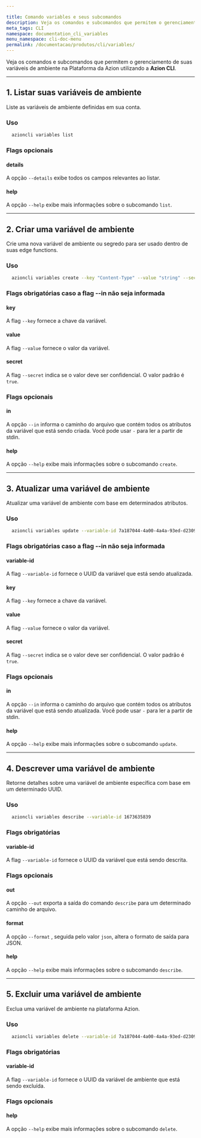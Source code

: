```yaml
---

title: Comando variables e seus subcomandos
description: Veja os comandos e subcomandos que permitem o gerenciamento de suas variáveis de ambiente na Plataforma da Azion utilizando a Azion CLI.
meta_tags: CLI
namespace: documentation_cli_variables
menu_namespace: cli-doc-menu
permalink: /documentacao/produtos/cli/variables/
---
```


Veja os comandos e subcomandos que permitem o gerenciamento de suas variáveis de ambiente na Plataforma da Azion utilizando a **Azion CLI**.

---

## 1. Listar suas variáveis de ambiente 
Liste as variáveis de ambiente definidas em sua conta.

### Uso

```bash
  azioncli variables list
```

### Flags opcionais

#### details

A opção `--details` exibe todos os campos relevantes ao listar.

#### help

A opção `--help` exibe mais informações sobre o subcomando `list`.

---

## 2. Criar uma variável de ambiente

Crie uma nova variável de ambiente ou segredo para ser usado dentro de suas edge functions.

### Uso

```bash
  azioncli variables create --key "Content-Type" --value "string" --secret false
```

### Flags obrigatórias caso a flag --in não seja informada

#### key

A flag `--key` fornece a chave da variável.

#### value

A flag `--value` fornece o valor da variável.

#### secret

A flag `--secret` indica se o valor deve ser confidencial. O valor padrão é `true`.

### Flags opcionais

#### in

A opção `--in` informa o caminho do arquivo que contém todos os atributos da variável que está sendo criada. Você pode usar `-` para ler a partir de stdin.

#### help

A opção `--help` exibe mais informações sobre o subcomando `create`.

---

## 3. Atualizar uma variável de ambiente

Atualizar uma variável de ambiente com base em determinados atributos.

### Uso

```bash
  azioncli variables update --variable-id 7a187044-4a00-4a4a-93ed-d2309004019201909321f3 --key 'Content-Type' --value 'json' --secret false
```

### Flags obrigatórias caso a flag --in não seja informada

#### variable-id

A flag `--variable-id` fornece o UUID da variável que está sendo atualizada.

#### key

A flag `--key` fornece a chave da variável.

#### value

A flag `--value` fornece o valor da variável.

#### secret

A flag `--secret` indica se o valor deve ser confidencial. O valor padrão é `true`.

### Flags opcionais

#### in

A  opção `--in` informa o caminho do arquivo que contém todos os atributos da variável que está sendo atualizada. Você pode usar `-` para ler a partir de stdin.

#### help

A opção `--help` exibe mais informações sobre o subcomando `update`.

---

## 4. Descrever uma variável de ambiente

Retorne detalhes sobre uma variável de ambiente específica com base em um determinado UUID.

### Uso

```bash
  azioncli variables describe --variable-id 1673635839
```

### Flags obrigatórias

#### variable-id

A flag `--variable-id` fornece o UUID da variável que está sendo descrita.

### Flags opcionais

#### out

A opção `--out` exporta a saída do comando `describe` para um determinado caminho de arquivo.

#### format

A opção `--format` , seguida pelo valor `json`, altera o formato de saída para JSON.

#### help

A opção `--help` exibe mais informações sobre o subcomando `describe`.

---

## 5. Excluir uma variável de ambiente

Exclua uma variável de ambiente na plataforma Azion.

### Uso

```bash
  azioncli variables delete --variable-id 7a187044-4a00-4a4a-93ed-d230900423221f3
```

### Flags obrigatórias

#### variable-id

A flag `--variable-id` fornece o UUID da variável de ambiente que está sendo excluída.

### Flags opcionais

#### help

A opção `--help` exibe mais informações sobre o subcomando `delete`.
